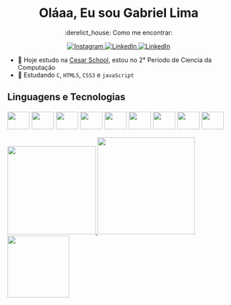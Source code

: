 <h1 align="center"> Oláaa, Eu sou Gabriel Lima </h1>

<p align="center"> 
  :derelict_house: Como me encontrar:
</p>

<p align="center">
  <a href="https://www.instagram.com/limagsc/">
    <img src="https://img.shields.io/badge/Instagram-E4405F?style=for-the-badge&logo=instagram&logoColor=white" alt="Instagram">
  </a>
  <a href="https://www.linkedin.com/in/gabriel-lima-siqueira-cavalcanti-30909a1a4/">
    <img src="https://img.shields.io/badge/LinkedIn-0077B5?style=for-the-badge&logo=linkedin&logoColor=white" alt="LinkedIn">
  </a>
   <a href="https://www.twitter.com">
    <img src="https://img.shields.io/badge/Twitter-1DA1F2?style=for-the-badge&logo=twitter&logoColor=white" alt="LinkedIn">
  </a>
</p>

- 🔭 Hoje estudo na <a href="https://github.com/Abduzidos">Cesar School</a>, estou no 2° Periodo de Ciencia da Computação
- 🌱 Estudando `C`, `HTML5`, `CSS3` e `javaScript`
## 
<div style="display: inline_block"><h2> Linguagens e Tecnologias <br>
  <p></p>
  <img align="center" height="40" width="50" src="https://cdn.jsdelivr.net/gh/devicons/devicon/icons/python/python-original.svg" />
  <img align="center" height="40" width="50" src="https://cdn.jsdelivr.net/gh/devicons/devicon/icons/html5/html5-original.svg" />
  <img align="center" height="40" width="50" src="https://cdn.jsdelivr.net/gh/devicons/devicon/icons/css3/css3-original.svg" />
  <img align="center" height="40" width="50" src="https://cdn.jsdelivr.net/gh/devicons/devicon/icons/javascript/javascript-original.svg" />
  <img align="center" height="40" width="50" src="https://cdn.jsdelivr.net/gh/devicons/devicon/icons/git/git-original.svg" />
  <img align="center" height="40" width="50" src="https://cdn.jsdelivr.net/gh/devicons/devicon/icons/github/github-original.svg" />
  <img align="center" height="40" width="50" src="https://cdn.jsdelivr.net/gh/devicons/devicon/icons/premierepro/premierepro-plain.svg" />
  <img align="center" height="40" width="50" src="https://cdn.jsdelivr.net/gh/devicons/devicon/icons/nodejs/nodejs-original.svg" />
  <img align="center" height="40" width="50" src="https://cdn.jsdelivr.net/gh/devicons/devicon/icons/vscode/vscode-original.svg" />
</div>

<div>
  <a href="https://github.com/GabrielLimaSC">
  <img height="200em" src="https://github-readme-stats.vercel.app/api/top-langs/?username=GabrielLimaSC&layout-compact&langs_count=16&theme=dracula"/>
  <img height="220em" src="https://streak-stats.demolab.com?user=GabrielLimaSC&theme=dracula&hide_border=true&locale=pt_BR"/>
  <img align="center" height="140em" src="https://github-readme-stats.vercel.app/api/pin?username=GabrielLimaSC&repo=Portifolio&theme=dracula"/>
</div>
